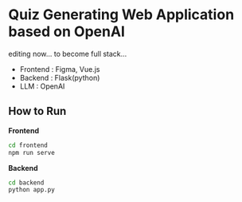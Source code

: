 # Quiz Generating Web Application based on OpenAI


editing now... to become full stack...


- Frontend : Figma, Vue.js
- Backend : Flask(python)
- LLM : OpenAI


## How to Run
**Frontend**
```bash
cd frontend
npm run serve
```

**Backend**
```bash
cd backend
python app.py
```
